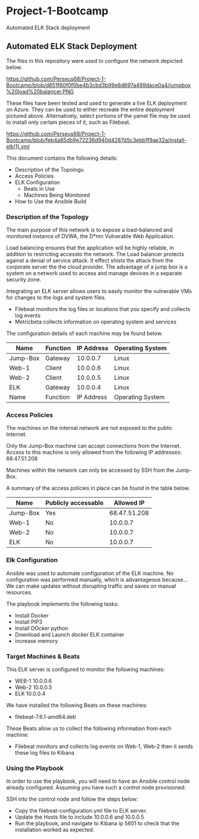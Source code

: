 # Project-1-Bootcamp
Automated ELK Stack deployment
## Automated ELK Stack Deployment

The files in this repository were used to configure the network depicted below.

https://github.com/Perseus68/Project-1-Bootcamp/blob/d851f60f0f0be4b3cbd3b99e6d697a499dace0a4/jumpbox%20load%20balancer.PNG

These files have been tested and used to generate a live ELK deployment on Azure. They can be used to either recreate the entire deployment pictured above. Alternatively, select portions of the yamel file may be used to install only certain pieces of it, such as Filebeat.

  https://github.com/Perseus68/Project-1-Bootcamp/blob/feb4a85db9e72236d940d4287d5c3ebb1f9ae32a/install-elk(1).yml

This document contains the following details:
- Description of the Topologu
- Access Policies
- ELK Configuration
  - Beats in Use
  - Machines Being Monitored
- How to Use the Ansible Build


### Description of the Topology

The main purpose of this network is to expose a load-balanced and monitored instance of DVWA, the D*mn Vulnerable Web Application.

Load balancing ensures that the application will be highly reliable, in addition to restricting accessto the network.
The Load balancer protects against a denial of service attack. It effect shists the attack from the corporate server the the cloud provider. The advantage of a jump box is a system on a network used to access and manage devices in a separate security zone.

Integrating an ELK server allows users to easily monitor the vulnerable VMs for changes to the logs and system files.
- Filebeat monitors the log files or locations that you specify and collects log events
- Metricbeta collects information on operating system and services

The configuration details of each machine may be found below.

| Name     | Function | IP Address | Operating System |
|----------|----------|------------|------------------|
| Jump-Box | Gateway  | 10.0.0.7   | Linux            |
| Web-1    | Client   | 10.0.0.6   | Linux            |
| Web-2    | Client   | 10.0.0.5   | Linux            |
| ELK      | Gateway  | 10.0.0.4   | Linux            |
| Name     | Function | IP Address | Operating System |


### Access Policies

The machines on the internal network are not exposed to the public Internet. 

Only the Jump-Box machine can accept connections from the Internet. Access to this machine is only allowed from the following IP addresses:
68.47.51.208 

Machines within the network can only be accessed by SSH from the Jump-Box.

A summary of the access policies in place can be found in the table below.

| Name     | Publicly accessable | Allowed IP   |
|----------|---------------------|--------------|
| Jump-Box | Yes                 | 68.47.51.208 |
| Web-1    | No                  | 10.0.0.7     |
| Web-2    | No                  | 10.0.0.7     |
| ELK      | No                  | 10.0.0.7     |

### Elk Configuration

Ansible was used to automate configuration of the ELK machine. No configuration was performed manually, which is advantageous because...
We can make updates without disrupting traffic and saves on manual resources.

The playbook implements the following tasks:
- Install Docker
- Install PIP3
- Install DOcker python
- Download and Launch docker ELK container
- increase memory


### Target Machines & Beats
This ELK server is configured to monitor the following machines:
- WEB-1 10.0.0.6
- Web-2 10.0.0.5
- ELK 10.0.0.4

We have installed the following Beats on these machines:
- filebeat-7.6.1-amd64.deb

These Beats allow us to collect the following information from each machine:
- Filebeat monitors and collects log events on Web-1, Web-2 then it sends these log files to Kibana

### Using the Playbook
In order to use the playbook, you will need to have an Ansible control node already configured. Assuming you have such a control node provisioned: 

SSH into the control node and follow the steps below:
- Copy the filebeat-configuration.yml file to ELK server.
- Update the Hosts file to include 10.0.0.6 and 10.0.0.5
- Run the playbook, and navigate to Kibana ip 5601 to check that the installation worked as expected.

